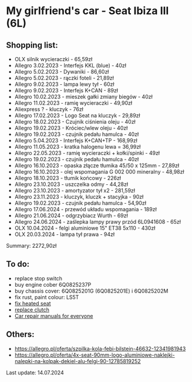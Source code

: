 My girlfriend's car - Seat Ibiza III (6L)
=========================================

Shopping list:
--------------
- OLX silnik wycieraczki - 65,59zł
- Allegro 3.02.2023 - Interfejs KKL (blue) - 40zł
- Allegro 5.02.2023 - Dywaniki - 86,60zł
- Allegro 5.02.2023 - rączki foteli - 21,89zł
- Allegro 9.02.2023 - lampa lewy tył - 60zł
- Allegro 9.02.2023 - Interfejs K+CAN - 89zł
- Allegro 10.02.2023 - mieszek gałki zmiany biegów - 40zł
- Allegro 11.02.2023 - ramię wycieraczki - 49,90zł
- Aliexpress ? - kluczyk - 76zł
- Allegro 17.02.2023 - Logo Seat na kluczyk - 29,89zł
- Allegro 18.02.2023 - Czujnik ciśnienia oleju - 40zł
- Allegro 19.02.2023 - Króciec/wlew oleju - 40zł
- Allegro 19.02.2023 - czujnik pedału hamulca - 40zł
- Allegro 5.04.2023 - Interfejs K+CAN+TP - 168,99zł
- Allegro 11.05.2023 - kratka halogenu lewa = 36,99zł
- Allegro 22.05.2023 - ramię wycieraczki + kołki/spinki - 49zł
- Allegro 19.02.2023 - czujnik pedału hamulca - 40zł
- Allegro 16.10.2023 - opaska złącze tłumika 45/50 x 125mm - 27,89zł
- Allegro 16.10.2023 - olej wspomagania G 002 000 mineralny - 48,98zł
- Allegro 18.10.2023 - tłumik końcowy - 226zł
- Allegro 23.10.2023 - uszczelka odmy - 44,28zł
- Allegro 23.10.2023 - amortyzator tył x2 - 281,59zł
- Allegro 23.11.2023 - kluczyk, kluczk + stacyjka - 90zł
- Allegro 19.02.2023 - czujnik pedału hamulca - 54,90zł
- Allegro 17.06.2024 - przewód układu wspomagania - 189zł
- Allegro 21.06.2024 - odgrzybiacz Wurth - 69zł
- Allegro 24.06.2024 - zaślepka lampy prawy przód 6L0941608 - 65zł
- OLX 10.04.2024 - felgi aluminiowe 15" ET38 5x110 - 430zł
- OLX 20.03.2024 - lampa tył prawa - 94zł

Summary: 2272,90zł

To do:
------
- replace stop switch
- buy engine cober 6Q0825237P
- buy chassis cover: 6Q0825201G (6Q0825201E) i 6Q0825202M
- fix rust, paint colour: LS5T
- [fix heated seat](http://vwgolfr32.co.uk/fitting-guides/heated-seat-element-guide.htm)
- [replace clutch](https://www.youtube.com/watch?v=fUIyiws2gSA)
- [Car repair manuals for everyone](https://charm.li)

Others:
-------
- https://allegro.pl/oferta/szpilka-kola-febi-bilstein-46632-12341981943
- https://allegro.pl/oferta/4x-seat-90mm-logo-aluminiowe-naklejki-nalepki-na-kolpak-dekiel-alu-felgi-90-12785819252

Last update: 14.07.2024
